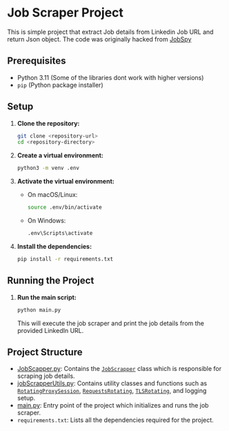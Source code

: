 # Job Scraper Project

This is simple project that extract Job details from Linkedin Job URL and return Json object. The code was originally hacked from [JobSpy](https://github.com/Bunsly/JobSpy)

## Prerequisites

- Python 3.11 (Some of the libraries dont work with higher versions)
- `pip` (Python package installer)

## Setup

1. **Clone the repository:**

    ```sh
    git clone <repository-url>
    cd <repository-directory>
    ```

2. **Create a virtual environment:**

    ```sh
    python3 -m venv .env
    ```

3. **Activate the virtual environment:**

    - On macOS/Linux:

        ```sh
        source .env/bin/activate
        ```

    - On Windows:

        ```sh
        .env\Scripts\activate
        ```

4. **Install the dependencies:**

    ```sh
    pip install -r requirements.txt
    ```

## Running the Project

1. **Run the main script:**

    ```sh
    python main.py
    ```

    This will execute the job scraper and print the job details from the provided LinkedIn URL.

## Project Structure

- [JobScapper.py](http://_vscodecontentref_/#%7B%22uri%22%3A%7B%22%24mid%22%3A1%2C%22fsPath%22%3A%22%2FUsers%2Fkevin%2FProjects%2Fcurrent%2FLinkedinScrapper%2FJobScapper.py%22%2C%22path%22%3A%22%2FUsers%2Fkevin%2FProjects%2Fcurrent%2FLinkedinScrapper%2FJobScapper.py%22%2C%22scheme%22%3A%22file%22%7D%7D): Contains the [`JobScrapper`](command:_github.copilot.openSymbolFromReferences?%5B%22%22%2C%5B%7B%22uri%22%3A%7B%22scheme%22%3A%22file%22%2C%22authority%22%3A%22%22%2C%22path%22%3A%22%2FUsers%2Fkevin%2FProjects%2Fcurrent%2FLinkedinScrapper%2FJobScapper.py%22%2C%22query%22%3A%22%22%2C%22fragment%22%3A%22%22%7D%2C%22pos%22%3A%7B%22line%22%3A5%2C%22character%22%3A6%7D%7D%2C%7B%22uri%22%3A%7B%22scheme%22%3A%22file%22%2C%22authority%22%3A%22%22%2C%22path%22%3A%22%2FUsers%2Fkevin%2FProjects%2Fcurrent%2FLinkedinScrapper%2Fmain.py%22%2C%22query%22%3A%22%22%2C%22fragment%22%3A%22%22%7D%2C%22pos%22%3A%7B%22line%22%3A0%2C%22character%22%3A23%7D%7D%5D%2C%22e56fa7c7-835f-4ca3-a4ab-a925a3c6135a%22%5D "Go to definition") class which is responsible for scraping job details.
- [jobScrapperUtils.py](http://_vscodecontentref_/#%7B%22uri%22%3A%7B%22%24mid%22%3A1%2C%22fsPath%22%3A%22%2FUsers%2Fkevin%2FProjects%2Fcurrent%2FLinkedinScrapper%2FjobScrapperUtils.py%22%2C%22path%22%3A%22%2FUsers%2Fkevin%2FProjects%2Fcurrent%2FLinkedinScrapper%2FjobScrapperUtils.py%22%2C%22scheme%22%3A%22file%22%7D%7D): Contains utility classes and functions such as [`RotatingProxySession`](command:_github.copilot.openSymbolFromReferences?%5B%22%22%2C%5B%7B%22uri%22%3A%7B%22scheme%22%3A%22file%22%2C%22authority%22%3A%22%22%2C%22path%22%3A%22%2FUsers%2Fkevin%2FProjects%2Fcurrent%2FLinkedinScrapper%2FjobScrapperUtils.py%22%2C%22query%22%3A%22%22%2C%22fragment%22%3A%22%22%7D%2C%22pos%22%3A%7B%22line%22%3A24%2C%22character%22%3A6%7D%7D%5D%2C%22e56fa7c7-835f-4ca3-a4ab-a925a3c6135a%22%5D "Go to definition"), [`RequestsRotating`](command:_github.copilot.openSymbolFromReferences?%5B%22%22%2C%5B%7B%22uri%22%3A%7B%22scheme%22%3A%22file%22%2C%22authority%22%3A%22%22%2C%22path%22%3A%22%2FUsers%2Fkevin%2FProjects%2Fcurrent%2FLinkedinScrapper%2FjobScrapperUtils.py%22%2C%22query%22%3A%22%22%2C%22fragment%22%3A%22%22%7D%2C%22pos%22%3A%7B%22line%22%3A45%2C%22character%22%3A6%7D%7D%5D%2C%22e56fa7c7-835f-4ca3-a4ab-a925a3c6135a%22%5D "Go to definition"), [`TLSRotating`](command:_github.copilot.openSymbolFromReferences?%5B%22%22%2C%5B%7B%22uri%22%3A%7B%22scheme%22%3A%22file%22%2C%22authority%22%3A%22%22%2C%22path%22%3A%22%2FUsers%2Fkevin%2FProjects%2Fcurrent%2FLinkedinScrapper%2FjobScrapperUtils.py%22%2C%22query%22%3A%22%22%2C%22fragment%22%3A%22%22%7D%2C%22pos%22%3A%7B%22line%22%3A80%2C%22character%22%3A6%7D%7D%5D%2C%22e56fa7c7-835f-4ca3-a4ab-a925a3c6135a%22%5D "Go to definition"), and logging setup.
- [main.py](http://_vscodecontentref_/#%7B%22uri%22%3A%7B%22%24mid%22%3A1%2C%22fsPath%22%3A%22%2FUsers%2Fkevin%2FProjects%2Fcurrent%2FLinkedinScrapper%2Fmain.py%22%2C%22path%22%3A%22%2FUsers%2Fkevin%2FProjects%2Fcurrent%2FLinkedinScrapper%2Fmain.py%22%2C%22scheme%22%3A%22file%22%7D%7D): Entry point of the project which initializes and runs the job scraper.
- `requirements.txt`: Lists all the dependencies required for the project.

